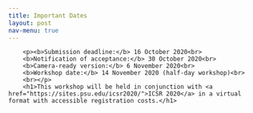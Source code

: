 ```yaml
---
title: Important Dates
layout: post
nav-menu: true
---
```

<!-- Main -->
<div id="main" class="alt">

<!-- Content -->
		<p><b>Submission deadline:</b> 16 October 2020<br>
		<b>Notification of acceptance:</b> 30 October 2020<br>
		<b>Camera-ready version:</b> 6 November 2020<br>
		<b>Workshop date:</b> 14 November 2020 (half-day workshop)<br>
		<br></p>
		<h1>This workshop will be held in conjunction with <a href="https://sites.psu.edu/icsr2020/">ICSR 2020</a> in a virtual format with accessible registration costs.</h1>
